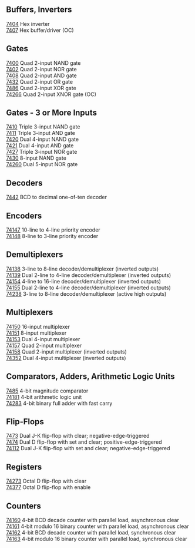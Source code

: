 ## Buffers, Inverters
[7404](source-7400/7404.v) Hex inverter<br />
[7407](source-7400/7407.v) Hex buffer/driver (OC)<br />

## Gates
[7400](source-7400/7400.v) Quad 2-input NAND gate<br />
[7402](source-7400/7402.v) Quad 2-input NOR gate<br />
[7408](source-7400/7408.v) Quad 2-input AND gate<br />
[7432](source-7400/7432.v) Quad 2-input OR gate<br />
[7486](source-7400/7486.v) Quad 2-input XOR gate<br />
[74266](source-7400/74266.v) Quad 2-input XNOR gate (OC)<br />

## Gates - 3 or More Inputs
[7410](source-7400/7410.v) Triple 3-input NAND gate<br />
[7411](source-7400/7411.v) Triple 3-input AND gate<br />
[7420](source-7400/7420.v) Dual 4-input NAND gate<br />
[7421](source-7400/7421.v) Dual 4-input AND gate<br />
[7427](source-7400/7427.v) Triple 3-input NOR gate<br />
[7430](source-7400/7430.v) 8-input NAND gate<br />
[74260](source-7400/74260.v) Dual 5-input NOR gate<br />

## Decoders
[7442](source-7400/7442.v) BCD to decimal one-of-ten decoder<br />

## Encoders
[74147](source-7400/74147.v) 10-line to 4-line priority encoder<br />
[74148](source-7400/74148.v) 8-line to 3-line priority encoder<br />

## Demultiplexers
[74138](source-7400/74138.v) 3-line to 8-line decoder/demultiplexer (inverted outputs)<br />
[74139](source-7400/74139.v) Dual 2-line to 4-line decoder/demultiplexer (inverted outputs)<br />
[74154](source-7400/74154.v) 4-line to 16-line decoder/demultiplexer (inverted outputs)<br />
[74155](source-7400/74155.v) Dual 2-line to 4-line decoder/demultiplexer (inverted outputs)<br />
[74238](source-7400/74238.v) 3-line to 8-line decoder/demultiplexer (active high outputs)<br />

## Multiplexers
[74150](source-7400/74150.v) 16-input multiplexer<br />
[74151](source-7400/74151.v) 8-input multiplexer<br />
[74153](source-7400/74153.v) Dual 4-input multiplexer<br />
[74157](source-7400/74157.v) Quad 2-input multiplexer<br />
[74158](source-7400/74158.v) Quad 2-input multiplexer (inverted outputs)<br />
[74352](source-7400/74352.v) Dual 4-input multiplexer (inverted outputs)<br />

## Comparators, Adders, Arithmetic Logic Units
[7485](source-7400/7485.v) 4-bit magnitude comparator<br />
[74181](source-7400/74181.v) 4-bit arithmetic logic unit<br />
[74283](source-7400/74283.v) 4-bit binary full adder with fast carry<br />

## Flip-Flops
[7473](source-7400/7473.v) Dual J-K flip-flop with clear; negative-edge-triggered<br />
[7474](source-7400/7474.v) Dual D flip-flop with set and clear; positive-edge-triggered<br />
[74112](source-7400/74112.v) Dual J-K flip-flop with set and clear; negative-edge-triggered<br />

## Registers
[74273](source-7400/74273.v) Octal D flip-flop with clear<br />
[74377](source-7400/74377.v) Octal D flip-flop with enable<br />

## Counters
[74160](source-7400/74160.v) 4-bit BCD decade counter with parallel load, asynchronous clear<br />
[74161](source-7400/74161.v) 4-bit modulo 16 binary counter with parallel load, asynchronous clear<br />
[74162](source-7400/74162.v) 4-bit BCD decade counter with parallel load, synchronous clear<br />
[74163](source-7400/74163.v) 4-bit modulo 16 binary counter with parallel load, synchronous clear<br />

